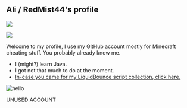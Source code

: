 ## Ali / RedMist44's profile
![](https://komarev.com/ghpvc/?username=Ali00035v2)

![](https://discord.c99.nl/widget/theme-1/1011957656644222986.png)

Welcome to my profile, I use my GitHub account mostly for Minecraft cheating stuff. You probably already know me.

- I (might?) learn Java.
- I got not that much to do at the moment.
- [In-case you came for my LiquidBounce script collection, click here.](https://github.com/Ali00035sStuff/LiquidBounce-Scripts)

![hello](https://github-readme-stats.vercel.app/api?username=Ali00035v2&show_icons=true&theme=onedark&count_private=true)

UNUSED ACCOUNT
